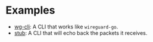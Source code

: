 # Examples

- [wg-cli](./wg-cli): A CLI that works like `wireguard-go`.
- [stub](./stub): A CLI that will echo back the packets it receives.